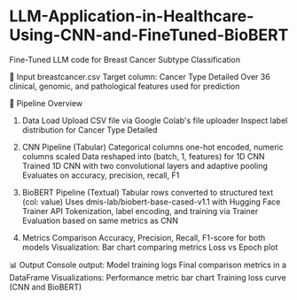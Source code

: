 # LLM-Application-in-Healthcare-Using-CNN-and-FineTuned-BioBERT
Fine-Tuned LLM code for Breast Cancer Subtype Classification

📁 Input
breastcancer.csv
Target column: Cancer Type Detailed
Over 36 clinical, genomic, and pathological features used for prediction

🔧 Pipeline Overview
1. Data Load
Upload CSV file via Google Colab's file uploader
Inspect label distribution for Cancer Type Detailed

2. CNN Pipeline (Tabular)
Categorical columns one-hot encoded, numeric columns scaled
Data reshaped into (batch, 1, features) for 1D CNN
Trained 1D CNN with two convolutional layers and adaptive pooling
Evaluates on accuracy, precision, recall, F1

4. BioBERT Pipeline (Textual)
Tabular rows converted to structured text (col: value)
Uses dmis-lab/biobert-base-cased-v1.1 with Hugging Face Trainer API
Tokenization, label encoding, and training via Trainer
Evaluation based on same metrics as CNN

4. Metrics Comparison
Accuracy, Precision, Recall, F1-score for both models
Visualization:
Bar chart comparing metrics
Loss vs Epoch plot

📊 Output
Console output:
Model training logs
Final comparison metrics in a DataFrame
Visualizations:
Performance metric bar chart
Training loss curve (CNN and BioBERT)
